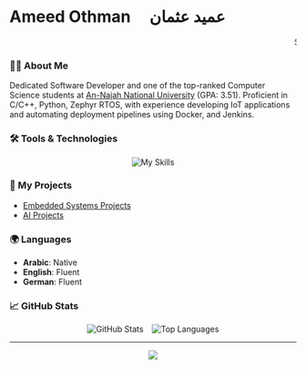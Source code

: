 # Ameed Othman &nbsp;&nbsp;&nbsp; عميد عثمان

<marquee behavior="scroll" direction="left"> Software Developer | Embedded Systems & IoT (C/C++, Zephyr RTOS) | Cloud & DevOps (AWS, Docker, Jenkins) | Python • Linux • Data Analysis • Machine Learning</marquee>

### **👋🏻 About Me**

Dedicated Software Developer and one of the top-ranked Computer Science students at [An-Najah National University](https://www.najah.edu/) (GPA: 3.51). Proficient in C/C++, Python, Zephyr RTOS, with experience developing IoT applications and automating deployment pipelines using Docker, and Jenkins.

### **🛠️ Tools & Technologies**

<p align="center">
  <img src="https://skillicons.dev/icons?i=c,cpp,python,bash,cmake,docker,jenkins,linux,ubuntu,git,github,vscode,clion,vim,neovim,pycharm,arduino,raspberrypi,matlab,mysql,php,html,css,md,apple,discord,gmail,linkedin" alt="My Skills" />
</p>

### **📁 My Projects**

- [Embedded Systems Projects](projects/embedded_projects.md)
- [AI Projects](projects/ai.md)

### **🌍 Languages**

- **Arabic**: Native
- **English**: Fluent
- **German**: Fluent

### **📈 GitHub Stats**

<p align="center">
  <img src="https://github-readme-stats.vercel.app/api?username=Amid68&show_icons=true&theme=radical" alt="GitHub Stats" />
  &ensp;
  <img src="https://github-readme-stats.vercel.app/api/top-langs/?username=Amid68&layout=compact&theme=radical" alt="Top Languages" />
</p>

---

<p align="center">
  <img src="https://readme-typing-svg.herokuapp.com?font=Roboto&size=25&color=F700FF&center=true&vCenter=true&width=500&lines=Thanks+for+visiting+my+profile!;Let's+connect+and+collaborate!+😊" />
</p>

